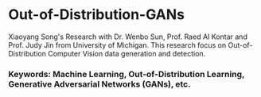 # Out-of-Distribution-GANs

Xiaoyang Song's Research with Dr. Wenbo Sun, Prof. Raed AI Kontar and Prof. Judy Jin from University of Michigan. This research focus on Out-of-Distribution Computer Vision data generation and detection. 

### Keywords: Machine Learning, Out-of-Distribution Learning, Generative Adversarial Networks (GANs), etc.
